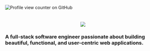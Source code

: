 ![Profile view counter on GitHub](https://komarev.com/ghpvc/?username=dulfackerhisham&color=brightgreen&style=plastic&abbreviated=true&base=250)

<h1 align="center">
    <img src="https://readme-typing-svg.herokuapp.com/?font=Inter&size=48&center=true&vCenter=true&width=500&height=70&color=4493F8&duration=4000&lines=Hi+There!+👋;+I'm+Hisham+Dulfacker!;" />
</h1>

### A full-stack software engineer passionate about building beautiful, functional, and user-centric web applications.
